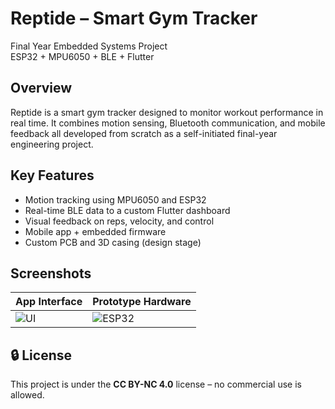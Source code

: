 # Reptide – Smart Gym Tracker  
Final Year Embedded Systems Project  
ESP32 + MPU6050 + BLE + Flutter  

## Overview  
Reptide is a smart gym tracker designed to monitor workout performance in real time. It combines motion sensing, Bluetooth communication, and mobile feedback all developed from scratch as a self-initiated final-year engineering project.

##  Key Features  
- Motion tracking using MPU6050 and ESP32  
- Real-time BLE data to a custom Flutter dashboard  
- Visual feedback on reps, velocity, and control  
- Mobile app + embedded firmware  
- Custom PCB and 3D casing (design stage)

##  Screenshots  
| App Interface | Prototype Hardware |
|---------------|---------------------|
| ![UI](epTide-showcase\UI) | ![ESP32](RepTide-showcase\soldered.jpeg) |


## 🔒 License  
This project is under the **CC BY-NC 4.0** license – no commercial use is allowed.  
